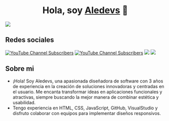 <div align="center">
<h1 align="center">Hola, soy <a href="https://aristi.dev">Aledevs</a> 👋</h1>
</div>
<img src="https://github.com/user-attachments/assets/3d86f0e7-eeb3-48d7-af3d-b931557b2445">

## Redes sociales
[![YouTube Channel Subscribers](https://img.shields.io/youtube/channel/subscribers/UC-52gmBzNPozCKJrOOMdEMg)](https://youtube.com/@aledevs-u2g?si=WCsFHhPxd7J3gBaf)
[![YouTube Channel Subscribers](https://img.shields.io/badge/Instagram-%23E4405F.svg?style=for-the-badge&logo=Instagram&logoColor=white)](https://www.instagram.com/alesita17_/?hl=es)
  <a herf="https://www.facebook.com/aalejandra.cruz0?locale=es_LA">
  <img src="https://img.shields.io/badge/Facebook-%231877F2.svg?style=for-the-badge&logo=Facebook&logoColor=white">
  </a>
  <a herf="https://www.facebook.com/aalejandra.cruz0?locale=es_LA">
  <img src="https://img.shields.io/badge/WhatsApp-25D366?style=for-the-badge&logo=whatsapp&logoColor=white">
  </a>

## Sobre mi

- ¡Hola! Soy Aledevs, una apasionada diseñadora de software con 3 años de experiencia en la creación de soluciones innovadoras y centradas en el usuario. Me encanta transformar ideas en aplicaciones funcionales y atractivas, siempre buscando la mejor manera de combinar estética y usabilidad.
- Tengo experiencia en HTML, CSS, JavaScript, GitHub, VisualStudio y disfruto colaborar con equipos para implementar diseños responsivos.
                                                                                      
                                                                        
               
